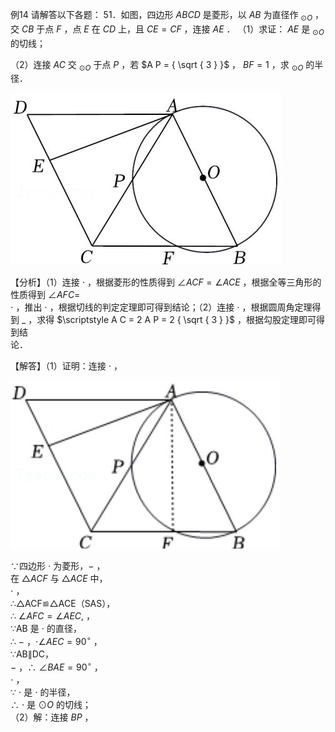例14 请解答以下各题： 51．如图，四边形 $A B C D$ 是菱形，以 $A B$ 为直径作 $_ { \odot O }$ ，交 $C B$ 于点 $F$ ，点 $E$ 在 $C D$ 上，且 $C E { = } C F$ ，连接 $A E$ ．
（1）求证： $A E$ 是 $_ { \odot O }$ 的切线；

（2）连接 $A C$ 交 $_ { \odot O }$ 于点 $P$ ，若 $A P = { \sqrt { 3 } }$ ， $B F { = } 1$ ，求 $_ { \odot O }$ 的半径．

![](<../../qs_image_DB/专题3-6__圆的综合（27类题型）（解析版）/c9d0cc6073b93eed2e7c446938675d109006755a5dca337b4a0ac3e14642b467.jpg>)

【分析】（1）连接 $\cdot$ ，根据菱形的性质得到 $\angle A C F { = } \angle A C E$ ，根据全等三角形的性质得到 $\angle A F C =$   
$\cdot$ ，推出 $\cdot$ ，根据切线的判定定理即可得到结论；（2）连接 $\cdot$ ，根据圆周角定理得到 $\_$ ，求得 $\scriptstyle A C = 2 A P = 2 { \sqrt { 3 } }$ ，根据勾股定理即可得到结  
论．

【解答】（1）证明：连接 $\cdot$ ，

![](<../../qs_image_DB/专题3-6__圆的综合（27类题型）（解析版）/fa5ecade4cded060303c8bcb5f77a4a49b1a6ecb9e74bd9687802d512661d21d.jpg>)

∵四边形 $\cdot$ 为菱形，$-$ ，  
在 $\triangle A C F$ 与 $\triangle A C E$ 中，  
$\cdot$ ，  
∴△ACF≌△ACE（SAS），  
∴ $\angle A F C = \angle A E C ,$ ，  
∵AB 是 $\cdot$ 的直径，  
∴ $-$ ，$\cdot \angle A E C = 9 0 ^ { \circ }$ ，  
∵AB∥DC，  
$-$ ，∴ $\angle B A E { = } 9 0 ^ { \circ }$ ，  
$\cdot$ ，  
∵ $\cdot$ 是 $\cdot$ 的半径，  
∴ $\cdot$ 是 $\odot O$ 的切线；  
（2）解：连接 $B P$ ，  
